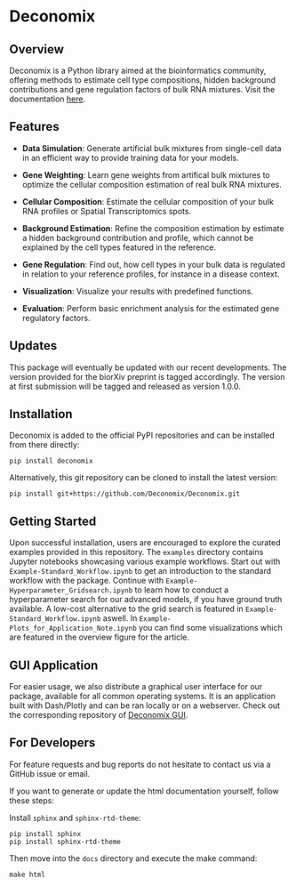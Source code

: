 # Deconomix

## Overview

Deconomix is a Python library aimed at the bioinformatics community, offering methods to estimate cell type compositions, hidden background contributions and gene regulation factors of bulk RNA mixtures. Visit the documentation [here](https://deconomix.github.io/Deconomix/).

## Features

- **Data Simulation**: Generate artificial bulk mixtures from single-cell data in an efficient way to provide training data for your models.

- **Gene Weighting**: Learn gene weights from artifical bulk mixtures to optimize the cellular composition estimation of real bulk RNA mixtures.

- **Cellular Composition**: Estimate the cellular composition of your bulk RNA profiles or Spatial Transcriptomics spots.

- **Background Estimation**: Refine the composition estimation by estimate a hidden background contribution and profile, which cannot be explained by the cell types featured in the reference.

- **Gene Regulation**: Find out, how cell types in your bulk data is regulated in relation to your reference profiles, for instance in a disease context.

- **Visualization**: Visualize your results with predefined functions.

- **Evaluation**: Perform basic enrichment analysis for the estimated gene regulatory factors.

## Updates
This package will eventually be updated with our recent developments. The version provided for the biorXiv preprint is tagged accordingly. The version at first submission will be tagged and released as version 1.0.0. 

## Installation

Deconomix is added to the official PyPI repositories and can be installed from there directly:

```
pip install deconomix
```

Alternatively, this git repository can be cloned to install the latest version:

```
pip install git+https://github.com/Deconomix/Deconomix.git
```

## Getting Started

Upon successful installation, users are encouraged to explore the curated examples provided in this repository. The `examples` directory contains Jupyter notebooks showcasing various example workflows. Start out with `Example-Standard_Workflow.ipynb` to get an introduction to the standard workflow with the package. Continue with `Example-Hyperparameter_Gridsearch.ipynb` to learn how to conduct a hyperparameter search for our advanced models, if you have ground truth available. A low-cost alternative to the grid search is featured in `Example-Standard_Workflow.ipynb` aswell. In `Example-Plots_for_Application_Note.ipynb` you can find some visualizations which are featured in the overview figure for the article.


## GUI Application

For easier usage, we also distribute a graphical user interface for our package, available for all common operating systems. It is an application built with Dash/Plotly and can be ran locally or on a webserver.
Check out the corresponding repository of [Deconomix GUI](https://gitlab.gwdg.de/MedBioinf/MedicalDataScience/Deconomix-GUI).

## For Developers
For feature requests and bug reports do not hesitate to contact us via a GitHub issue or email.

If you want to generate or update the html documentation yourself, follow these steps:

Install `sphinx` and `sphinx-rtd-theme`:

```
pip install sphinx
pip install sphinx-rtd-theme
```

Then move into the `docs` directory and execute the make command:
```
make html
```
